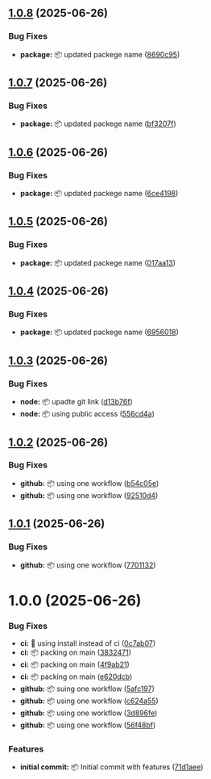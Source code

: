 ## [1.0.8](https://github.com/jamie-codez/nestjs-mailer/compare/v1.0.7...v1.0.8) (2025-06-26)


### Bug Fixes

* **package:** :package: updated packege name ([8690c95](https://github.com/jamie-codez/nestjs-mailer/commit/8690c952acdc60499acc0949a00107f0e8ec7ea4))

## [1.0.7](https://github.com/jamie-codez/nestjs-mailer/compare/v1.0.6...v1.0.7) (2025-06-26)


### Bug Fixes

* **package:** :package: updated packege name ([bf3207f](https://github.com/jamie-codez/nestjs-mailer/commit/bf3207f735e61aa010f5aaf14eddd16143bc2254))

## [1.0.6](https://github.com/jamie-codez/nestjs-mailer/compare/v1.0.5...v1.0.6) (2025-06-26)


### Bug Fixes

* **package:** :package: updated packege name ([6ce4198](https://github.com/jamie-codez/nestjs-mailer/commit/6ce41989801d2fc5316d95f11f1a7f3ff64854cf))

## [1.0.5](https://github.com/jamie-codez/nestjs-mailer/compare/v1.0.4...v1.0.5) (2025-06-26)


### Bug Fixes

* **package:** :package: updated packege name ([017aa13](https://github.com/jamie-codez/nestjs-mailer/commit/017aa132266065516d394169eff0527d76ea085b))

## [1.0.4](https://github.com/jamie-codez/nestjs-mailer/compare/v1.0.3...v1.0.4) (2025-06-26)


### Bug Fixes

* **package:** :package: updated packege name ([6956018](https://github.com/jamie-codez/nestjs-mailer/commit/695601853372f0d32bb91d085f4d1fe5fa8ba8a5))

## [1.0.3](https://github.com/jamie-codez/nestjs-mailer/compare/v1.0.2...v1.0.3) (2025-06-26)


### Bug Fixes

* **node:** :package: upadte git link ([d13b76f](https://github.com/jamie-codez/nestjs-mailer/commit/d13b76f5b87691a8acb7bd672b520103427a75d0))
* **node:** :package: using public access ([556cd4a](https://github.com/jamie-codez/nestjs-mailer/commit/556cd4a247efc7ec65f70aabeb868206aeb707f6))

## [1.0.2](https://github.com/jamie-codez/mailer/compare/v1.0.1...v1.0.2) (2025-06-26)


### Bug Fixes

* **github:** :package: using one workflow ([b54c05e](https://github.com/jamie-codez/mailer/commit/b54c05ecc2d31840e6ac6af0dd02fab564130ebd))
* **github:** :package: using one workflow ([92510d4](https://github.com/jamie-codez/mailer/commit/92510d402f2ad69a5441f1ba8973a0d70af85842))

## [1.0.1](https://github.com/jamie-codez/mailer/compare/v1.0.0...v1.0.1) (2025-06-26)


### Bug Fixes

* **github:** :package: using one workflow ([7701132](https://github.com/jamie-codez/mailer/commit/7701132b20307fcd8cb11f95456bded1506323dc))

# 1.0.0 (2025-06-26)


### Bug Fixes

* **ci:** :hammer: using install instead of ci ([0c7ab07](https://github.com/jamie-codez/mailer/commit/0c7ab079282b97138b298501c132f653ee9fb692))
* **ci:** :package: packing on main ([3832471](https://github.com/jamie-codez/mailer/commit/3832471d5062a8a858c2adefc174ca757b6ccf3b))
* **ci:** :package: packing on main ([4f9ab21](https://github.com/jamie-codez/mailer/commit/4f9ab211fb0c2375a9ad77863b6af12c59594aaa))
* **ci:** :package: packing on main ([e620dcb](https://github.com/jamie-codez/mailer/commit/e620dcb808e6a2bc72c95cd5fa53376656e08883))
* **github:** :package: suing one workflow ([5afc197](https://github.com/jamie-codez/mailer/commit/5afc1974fdfd9bf5ec4616d17c4964c7728cf106))
* **github:** :package: using one workflow ([c624a55](https://github.com/jamie-codez/mailer/commit/c624a5571699145bcc606df69d0ecea740408bc2))
* **github:** :package: using one workflow ([3d896fe](https://github.com/jamie-codez/mailer/commit/3d896fe57b188227388e5527ca998384d66f10c1))
* **github:** :package: using one workflow ([56f48bf](https://github.com/jamie-codez/mailer/commit/56f48bf286993a7d4633b4937837f897f924fb42))


### Features

* **initial commit:** :package: Initial commit with features ([71d1aee](https://github.com/jamie-codez/mailer/commit/71d1aee8e0d5073bce053dedb01c0b0b6c64e482))
